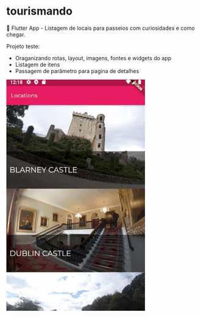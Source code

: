 # tourismando

:dart: Flutter App - Listagem de locais para passeios com curiosidades e como chegar.

Projeto teste: 

- Oraganizando rotas, layout, imagens, fontes e widgets do app
- Listagem de itens 
- Passagem de parâmetro para pagina de detalhes

![alt text](flutterapptest.gif)
